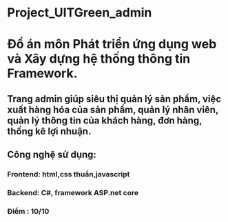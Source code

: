 # Project_UITGreen_admin
# Đồ án môn Phát triển ứng dụng web và Xây dựng hệ thống thông tin Framework.
## Trang admin giúp siêu thị quản lý sản phẩm, việc xuất hàng hóa của sản phẩm, quản lý nhân viên, quản lý thông tin của khách hàng, đơn hàng, thống kê lợi nhuận.
## Công nghệ sử dụng: 
### Frontend: html,css thuần,javascript 
### Backend: C#, framework ASP.net core
### Điểm : 10/10
